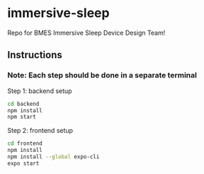# immersive-sleep

Repo for BMES Immersive Sleep Device Design Team!

## Instructions

### Note: Each step should be done in a separate terminal

Step 1: backend setup

```bash
cd backend
npm install
npm start
```

Step 2: frontend setup

```bash
cd frontend
npm install
npm install --global expo-cli
expo start
```
